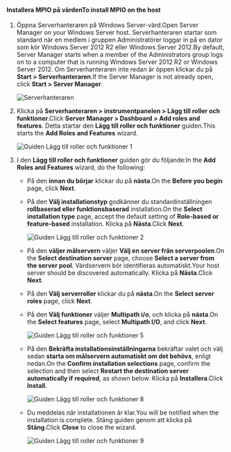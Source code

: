 #### <a name="to-install-mpio-on-the-host"></a><span data-ttu-id="c3b8f-101">Installera MPIO på värden</span><span class="sxs-lookup"><span data-stu-id="c3b8f-101">To install MPIO on the host</span></span>
1. <span data-ttu-id="c3b8f-102">Öppna Serverhanteraren på Windows Server-värd.</span><span class="sxs-lookup"><span data-stu-id="c3b8f-102">Open Server Manager on your Windows Server host.</span></span> <span data-ttu-id="c3b8f-103">Serverhanteraren startar som standard när en medlem i gruppen Administratörer loggar in på en dator som kör Windows Server 2012 R2 eller Windows Server 2012.</span><span class="sxs-lookup"><span data-stu-id="c3b8f-103">By default, Server Manager starts when a member of the Administrators group logs on to a computer that is running Windows Server 2012 R2 or Windows Server 2012.</span></span> <span data-ttu-id="c3b8f-104">Om Serverhanteraren inte redan är öppen klickar du på **Start > Serverhanteraren**.</span><span class="sxs-lookup"><span data-stu-id="c3b8f-104">If the Server Manager is not already open, click **Start > Server Manager**.</span></span>
   
    ![Serverhanteraren](./media/storsimple-install-mpio-windows-server/IC740997.png)
2. <span data-ttu-id="c3b8f-106">Klicka på **Serverhanteraren > instrumentpanelen > Lägg till roller och funktioner**.</span><span class="sxs-lookup"><span data-stu-id="c3b8f-106">Click **Server Manager > Dashboard > Add roles and features**.</span></span> <span data-ttu-id="c3b8f-107">Detta startar den **Lägg till roller och funktioner** guiden.</span><span class="sxs-lookup"><span data-stu-id="c3b8f-107">This starts the **Add Roles and Features** wizard.</span></span>
   
    ![Guiden Lägg till roller och funktioner 1](./media/storsimple-install-mpio-windows-server/IC740998.png)
3. <span data-ttu-id="c3b8f-109">I den **Lägg till roller och funktioner** guiden gör du följande:</span><span class="sxs-lookup"><span data-stu-id="c3b8f-109">In the **Add Roles and Features** wizard, do the following:</span></span>
   
   * <span data-ttu-id="c3b8f-110">På den **innan du börjar** klickar du på **nästa**.</span><span class="sxs-lookup"><span data-stu-id="c3b8f-110">On the **Before you begin** page, click **Next**.</span></span>
   * <span data-ttu-id="c3b8f-111">På den **Välj installationstyp** godkänner du standardinställningen **rollbaserad eller funktionsbaserad** installation.</span><span class="sxs-lookup"><span data-stu-id="c3b8f-111">On the **Select installation type** page, accept the default setting of **Role-based or feature-based** installation.</span></span> <span data-ttu-id="c3b8f-112">Klicka på **Nästa**.</span><span class="sxs-lookup"><span data-stu-id="c3b8f-112">Click **Next**.</span></span>
     
       ![Guiden Lägg till roller och funktioner 2](./media/storsimple-install-mpio-windows-server/IC740999.png)
   * <span data-ttu-id="c3b8f-114">På den **väljer målservern** väljer **Välj en server från serverpoolen**.</span><span class="sxs-lookup"><span data-stu-id="c3b8f-114">On the **Select destination server** page, choose **Select a server from the server pool**.</span></span> <span data-ttu-id="c3b8f-115">Värdservern bör identifieras automatiskt.</span><span class="sxs-lookup"><span data-stu-id="c3b8f-115">Your host server should be discovered automatically.</span></span> <span data-ttu-id="c3b8f-116">Klicka på **Nästa**.</span><span class="sxs-lookup"><span data-stu-id="c3b8f-116">Click **Next**.</span></span>
   * <span data-ttu-id="c3b8f-117">På den **Välj serverroller** klickar du på **nästa**.</span><span class="sxs-lookup"><span data-stu-id="c3b8f-117">On the **Select server roles** page, click **Next**.</span></span>
   * <span data-ttu-id="c3b8f-118">På den **Välj funktioner** väljer **Multipath i/o**, och klicka på **nästa**.</span><span class="sxs-lookup"><span data-stu-id="c3b8f-118">On the **Select features** page, select **Multipath I/O**, and click **Next**.</span></span>
     
       ![Guiden Lägg till roller och funktioner 5](./media/storsimple-install-mpio-windows-server/IC741000.png)
   * <span data-ttu-id="c3b8f-120">På den **Bekräfta installationsinställningarna** bekräftar valet och välj sedan **starta om målservern automatiskt om det behövs**, enligt nedan.</span><span class="sxs-lookup"><span data-stu-id="c3b8f-120">On the **Confirm installation selections** page, confirm the selection and then select **Restart the destination server automatically if required**, as shown below.</span></span> <span data-ttu-id="c3b8f-121">Klicka på **Installera**.</span><span class="sxs-lookup"><span data-stu-id="c3b8f-121">Click **Install**.</span></span>
     
       ![Guiden Lägg till roller och funktioner 8](./media/storsimple-install-mpio-windows-server/IC741001.png)
   * <span data-ttu-id="c3b8f-123">Du meddelas när installationen är klar.</span><span class="sxs-lookup"><span data-stu-id="c3b8f-123">You will be notified when the installation is complete.</span></span> <span data-ttu-id="c3b8f-124">Stäng guiden genom att klicka på **Stäng**.</span><span class="sxs-lookup"><span data-stu-id="c3b8f-124">Click **Close** to close the wizard.</span></span>
     
       ![Guiden Lägg till roller och funktioner 9](./media/storsimple-install-mpio-windows-server/IC741002.png)

